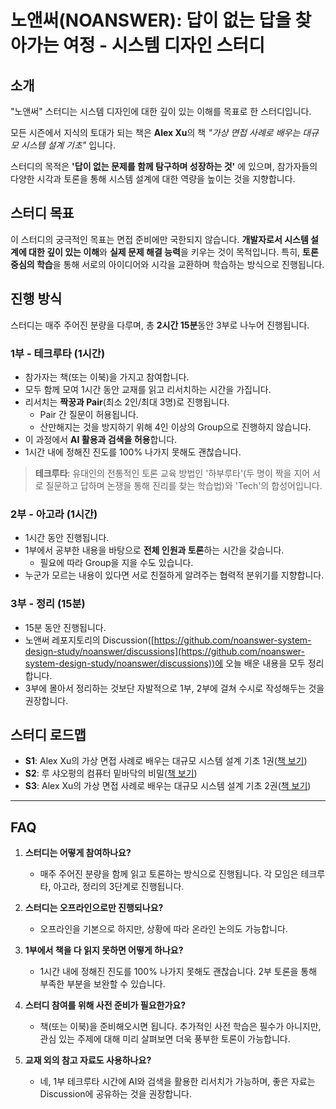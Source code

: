# **노앤써(NOANSWER): 답이 없는 답을 찾아가는 여정 - 시스템 디자인 스터디**

## **소개**

"노앤써" 스터디는 시스템 디자인에 대한 깊이 있는 이해를 목표로 한 스터디입니다.  

모든 시즌에서 지식의 토대가 되는 책은 **Alex Xu**의 책 *"가상 면접 사례로 배우는 대규모 시스템 설계 기초"* 입니다. 

스터디의 목적은 **'답이 없는 문제를 함께 탐구하며 성장하는 것'** 에 있으며, 참가자들의 다양한 시각과 토론을 통해 시스템 설계에 대한 역량을 높이는 것을 지향합니다.

## **스터디 목표**

이 스터디의 궁극적인 목표는 면접 준비에만 국한되지 않습니다.
**개발자로서 시스템 설계에 대한 깊이 있는 이해**와 **실제 문제 해결 능력**을 키우는 것이 목적입니다. 
특히, **토론 중심의 학습**을 통해 서로의 아이디어와 시각을 교환하며 학습하는 방식으로 진행됩니다.

## **진행 방식**

스터디는 매주 주어진 분량을 다루며, 총 **2시간 15분**동안 3부로 나누어 진행됩니다.

### **1부 - 테크루타 (1시간)**
- 참가자는 책(또는 이북)을 가지고 참여합니다.
- 모두 함께 모여 1시간 동안 교재를 읽고 리서치하는 시간을 가집니다.
- 리서치는 **짝꿍과 Pair**(최소 2인/최대 3명)로 진행됩니다.
  - Pair 간 질문이 허용됩니다.
  - 산만해지는 것을 방지하기 위해 4인 이상의 Group으로 진행하지 않습니다.
- 이 과정에서 **AI 활용과 검색을 허용**합니다.
- 1시간 내에 정해진 진도를 100% 나가지 못해도 괜찮습니다.

> **테크루타**: 유대인의 전통적인 토론 교육 방법인 '하부루타'(두 명이 짝을 지어 서로 질문하고 답하며 논쟁을 통해 진리를 찾는 학습법)와 'Tech'의 합성어입니다.

### **2부 - 아고라 (1시간)**
- 1시간 동안 진행됩니다.
- 1부에서 공부한 내용을 바탕으로 **전체 인원과 토론**하는 시간을 갖습니다.
  - 필요에 따라 Group을 지을 수도 있습니다.
- 누군가 모르는 내용이 있다면 서로 친절하게 알려주는 협력적 분위기를 지향합니다.

### **3부 - 정리 (15분)**
- 15분 동안 진행됩니다.
- 노앤써 레포지토리의 Discussion([https://github.com/noanswer-system-design-study/noanswer/discussions](https://github.com/noanswer-system-design-study/noanswer/discussions))에 오늘 배운 내용을 모두 정리합니다.
- 3부에 몰아서 정리하는 것보단 자발적으로 1부, 2부에 걸쳐 수시로 작성해두는 것을 권장합니다.

## **스터디 로드맵**

- **S1**: Alex Xu의 가상 면접 사례로 배우는 대규모 시스템 설계 기초 1권([책 보기](https://product.kyobobook.co.kr/detail/S000001033116))
- **S2**: 루 샤오펑의 컴퓨터 밑바닥의 비밀([책 보기](https://product.kyobobook.co.kr/detail/S000212650856))
- **S3**: Alex Xu의 가상 면접 사례로 배우는 대규모 시스템 설계 기초 2권([책 보기](https://product.kyobobook.co.kr/detail/S000211656186))

---

## **FAQ**

1. **스터디는 어떻게 참여하나요?**
    - 매주 주어진 분량을 함께 읽고 토론하는 방식으로 진행됩니다. 각 모임은 테크루타, 아고라, 정리의 3단계로 진행됩니다.

2. **스터디는 오프라인으로만 진행되나요?**
    - 오프라인을 기본으로 하지만, 상황에 따라 온라인 논의도 가능합니다.

3. **1부에서 책을 다 읽지 못하면 어떻게 하나요?**
    - 1시간 내에 정해진 진도를 100% 나가지 못해도 괜찮습니다. 2부 토론을 통해 부족한 부분을 보완할 수 있습니다.

4. **스터디 참여를 위해 사전 준비가 필요한가요?**
    - 책(또는 이북)을 준비해오시면 됩니다. 추가적인 사전 학습은 필수가 아니지만, 관심 있는 주제에 대해 미리 살펴보면 더욱 풍부한 토론이 가능합니다.

5. **교재 외의 참고 자료도 사용하나요?**
    - 네, 1부 테크루타 시간에 AI와 검색을 활용한 리서치가 가능하며, 좋은 자료는 Discussion에 공유하는 것을 권장합니다.
